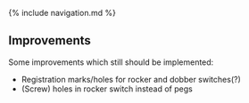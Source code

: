 {% include navigation.md %}

## Improvements
Some improvements which still should be implemented:
* Registration marks/holes for rocker and dobber switches(?)
* (Screw) holes in rocker switch instead of pegs
